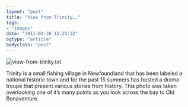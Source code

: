 ```yaml
---
layout: "post"
title: "View from Trinity…."
tags: 
- "images"
date: "2011-04-30 15:25:32"
ogtype: "article"
bodyclass: "post"
---
```


![view-from-trinity.txt](http://www.rogerstringer.com/wp-content/uploads/2011/04/iPhone-Capture.jpg)

Trinity is a small fishing village in Newfoundland that has been labeled a national historic town and for the past 15 summers has hosted a drama troupe that present various stories from history. This photo was taken overlooking one of it’s many points as you look across the bay to Old Bonaventure.